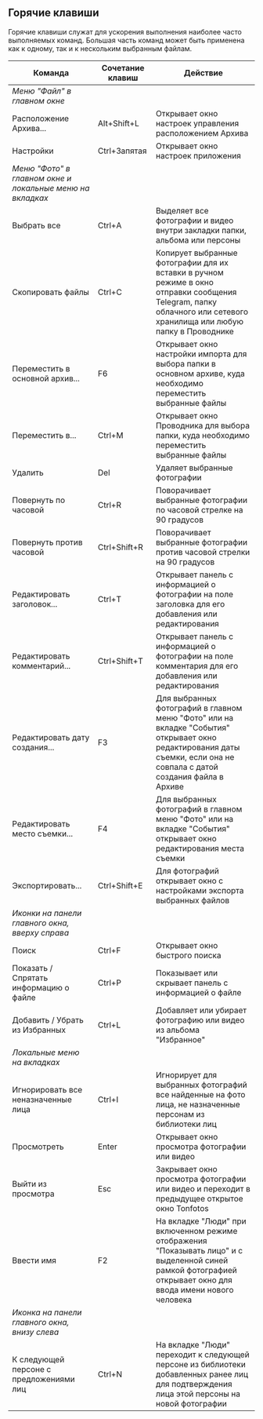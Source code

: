 ## Горячие клавиши

Горячие клавиши служат для ускорения выполнения наиболее часто выполняемых команд. 
Большая часть команд может быть применена как к одному, так и к нескольким выбранным файлам.

| Команда                                                  | Сочетание клавиш | Действие                                                                                                                                                               |
|----------------------------------------------------------|------------------|------------------------------------------------------------------------------------------------------------------------------------------------------------------------|
| *Меню "Файл" в главном окне*                             |                  |                                                                                                                                                                        |
| Расположение Архива...                                   | Alt+Shift+L      | Открывает окно настроек управления расположением Архива                                                                                                                |
| Настройки                                                | Ctrl+Запятая     | Открывает окно настроек приложения                                                                                                                                     |
| *Меню "Фото" в главном окне и локальные меню на вкладках* |                  |                                                                                                                                                                        |
| Выбрать все                                              | Ctrl+A           | Выделяет все фотографии и видео внутри закладки папки, альбома или персоны                                                                                             |
| Скопировать файлы                                        | Ctrl+C           | Копирует выбранные фотографии для их вставки в ручном режиме в окно отправки сообщения Telegram, папку облачного или сетевого хранилища или любую папку в Проводнике   |
| Переместить в основной архив...                          | F6               | Открывает окно настройки импорта для выбора папки в основном архиве, куда необходимо переместить выбранные файлы                                                       |
| Переместить в...                                         | Ctrl+M           | Открывает окно Проводника для выбора папки, куда необходимо переместить выбранные файлы                                                                                |
| Удалить                                                  | Del              | Удаляет выбранные фотографии                                                                                                                                           |
| Повернуть по часовой                                     | Ctrl+R           | Поворачивает выбранные фотографии по часовой стрелке на 90 градусов                                                                                                    |
| Повернуть против часовой                                 | Ctrl+Shift+R     | Поворачивает выбранные фотографии против часовой стрелки на 90 градусов                                                                                                |
| Редактировать заголовок...                               | Ctrl+T           | Открывает панель с информацией о фотографии на поле заголовка для его добавления или редактирования                                                                    |
| Редактировать комментарий...                             | Ctrl+Shift+T     | Открывает панель с информацией о фотографии на поле комментария для его добавления или редактирования                                                                  |
| Редактировать дату создания...                           | F3               | Для выбранных фотографий в главном меню "Фото" или на вкладке "События" открывает окно редактирования даты съемки, если она не совпала с датой создания файла в Архиве |
| Редактировать место съемки...                            | F4               | Для выбранных фотографий в главном меню "Фото" или на вкладке "События" открывает окно редактирования места съемки                                                     |
| Экспортировать...                                        | Ctrl+Shift+E     | Для фотографий открывает окно с настройками экспорта выбранных файлов                                                                                                  |
| *Иконки на панели главного окна, вверху справа*          |                  |                                                                                                                                                                        |
| Поиск                                                    | Ctrl+F           | Открывает окно быстрого поиска                                                                                                                                         |
| Показать / Спрятать информацию о файле                   | Ctrl+P           | Показывает или скрывает панель с информацией о файле                                                                                                                   |
| Добавить / Убрать из Избранных                           | Ctrl+L           | Добавляет или убирает фотографию или видео из альбома "Избранное"                                                                                                      |
| *Локальные меню на вкладках*                             |                  |                                                                                                                                                                        |
| Игнорировать все неназначенные лица                      | Ctrl+I           | Игнорирует для выбранных фотографий все найденные на фото лица, не назначенные персонам из библиотеки лиц                                                              |
| Просмотреть                                              | Enter            | Открывает окно просмотра фотографии или видео                                                                                                                          |
| Выйти из просмотра                                       | Esc              | Закрывает окно просмотра фотографии или видео и переходит в предыдущее открытое окно Tonfotos                                                                          |
| Ввести имя                                               | F2               | На вкладке "Люди" при включенном режиме отображения "Показывать лицо" и с выделенной синей рамкой фотографией открывает окно для ввода имени нового человека           |
| *Иконка на панели главного окна, внизу слева*            |                  |                                                                                                                                                                        |
| К следующей персоне с предложениями лиц                  | Ctrl+N           | На вкладке "Люди" переходит к следующей персоне из библиотеки добавленных ранее лиц для подтверждения лица этой персоны на новой фотографии                            |

